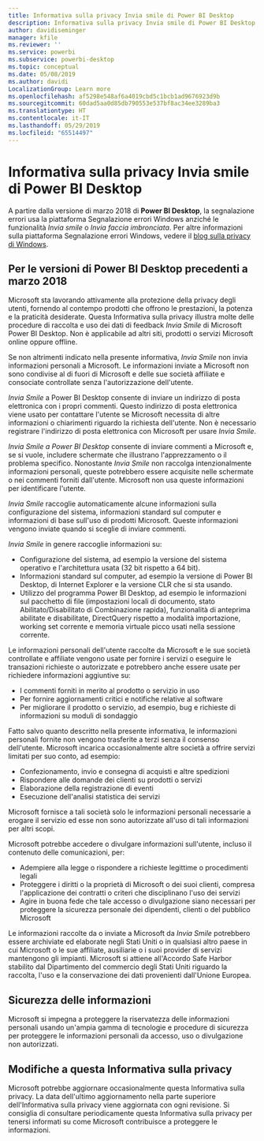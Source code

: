 ```yaml
---
title: Informativa sulla privacy Invia smile di Power BI Desktop
description: Informativa sulla privacy Invia smile di Power BI Desktop
author: davidiseminger
manager: kfile
ms.reviewer: ''
ms.service: powerbi
ms.subservice: powerbi-desktop
ms.topic: conceptual
ms.date: 05/08/2019
ms.author: davidi
LocalizationGroup: Learn more
ms.openlocfilehash: af5298e548af6a4019cbd5c1bcb1ad9676923d9b
ms.sourcegitcommit: 60dad5aa0d85db790553e537bf8ac34ee3289ba3
ms.translationtype: HT
ms.contentlocale: it-IT
ms.lasthandoff: 05/29/2019
ms.locfileid: "65514497"
---
```

# <a name="power-bi-desktop-send-a-smile-privacy-statement"></a>Informativa sulla privacy Invia smile di Power BI Desktop

A partire dalla versione di marzo 2018 di **Power BI Desktop**, la segnalazione errori usa la piattaforma Segnalazione errori Windows anziché le funzionalità *Invia smile* o *Invia faccia imbronciata*. Per altre informazioni sulla piattaforma Segnalazione errori Windows, vedere il [blog sulla privacy di Windows](https://blogs.windows.com/windowsexperience/2018/01/24/microsoft-introduces-new-privacy-tools-ahead-of-data-privacy-day/). 

## <a name="for-versions-of-power-bi-desktop-prior-to-march-2018"></a>Per le versioni di Power BI Desktop precedenti a marzo 2018

Microsoft sta lavorando attivamente alla protezione della privacy degli utenti, fornendo al contempo prodotti che offrono le prestazioni, la potenza e la praticità desiderate. Questa Informativa sulla privacy illustra molte delle procedure di raccolta e uso dei dati di feedback *Invia Smile* di Microsoft Power BI Desktop. Non è applicabile ad altri siti, prodotti o servizi Microsoft online oppure offline.

Se non altrimenti indicato nella presente informativa, *Invia Smile* non invia informazioni personali a Microsoft. Le informazioni inviate a Microsoft non sono condivise al di fuori di Microsoft e delle sue società affiliate e consociate controllate senza l'autorizzazione dell'utente.

*Invia Smile* a Power BI Desktop consente di inviare un indirizzo di posta elettronica con i propri commenti. Questo indirizzo di posta elettronica viene usato per contattare l'utente se Microsoft necessita di altre informazioni o chiarimenti riguardo la richiesta dell'utente. Non è necessario registrare l'indirizzo di posta elettronica con Microsoft per usare *Invia Smile*.

*Invia Smile a Power BI Desktop* consente di inviare commenti a Microsoft e, se si vuole, includere schermate che illustrano l'apprezzamento o il problema specifico. Nonostante *Invia Smile* non raccolga intenzionalmente informazioni personali, queste potrebbero essere acquisite nelle schermate o nei commenti forniti dall'utente. Microsoft non usa queste informazioni per identificare l'utente.

*Invia Smile* raccoglie automaticamente alcune informazioni sulla configurazione del sistema, informazioni standard sul computer e informazioni di base sull'uso di prodotti Microsoft. Queste informazioni vengono inviate quando si sceglie di inviare commenti.

*Invia Smile* in genere raccoglie informazioni su:

* Configurazione del sistema, ad esempio la versione del sistema operativo e l'architettura usata (32 bit rispetto a 64 bit).
* Informazioni standard sul computer, ad esempio la versione di Power BI Desktop, di Internet Explorer e la versione CLR che si sta usando.
* Utilizzo del programma Power BI Desktop, ad esempio le informazioni sul pacchetto di file (impostazioni locali di documento, stato Abilitato/Disabilitato di Combinazione rapida), funzionalità di anteprima abilitate e disabilitate, DirectQuery rispetto a modalità importazione, working set corrente e memoria virtuale picco usati nella sessione corrente.

Le informazioni personali dell'utente raccolte da Microsoft e le sue società controllate e affiliate vengono usate per fornire i servizi o eseguire le transazioni richieste o autorizzate e potrebbero anche essere usate per richiedere informazioni aggiuntive su:

* I commenti forniti in merito al prodotto o servizio in uso
* Per fornire aggiornamenti critici e notifiche relative al software
* Per migliorare il prodotto o servizio, ad esempio, bug e richieste di informazioni su moduli di sondaggio

Fatto salvo quanto descritto nella presente informativa, le informazioni personali fornite non vengono trasferite a terzi senza il consenso dell'utente. Microsoft incarica occasionalmente altre società a offrire servizi limitati per suo conto, ad esempio:

* Confezionamento, invio e consegna di acquisti e altre spedizioni
* Rispondere alle domande dei clienti su prodotti o servizi
* Elaborazione della registrazione di eventi
* Esecuzione dell'analisi statistica dei servizi

Microsoft fornisce a tali società solo le informazioni personali necessarie a erogare il servizio ed esse non sono autorizzate all'uso di tali informazioni per altri scopi.

Microsoft potrebbe accedere o divulgare informazioni sull'utente, incluso il contenuto delle comunicazioni, per:

* Adempiere alla legge o rispondere a richieste legittime o procedimenti legali
* Proteggere i diritti o la proprietà di Microsoft o dei suoi clienti, compresa l'applicazione dei contratti o criteri che disciplinano l'uso dei servizi
* Agire in buona fede che tale accesso o divulgazione siano necessari per proteggere la sicurezza personale dei dipendenti, clienti o del pubblico Microsoft

Le informazioni raccolte da o inviate a Microsoft da *Invia Smile* potrebbero essere archiviate ed elaborate negli Stati Uniti o in qualsiasi altro paese in cui Microsoft o le sue affiliate, ausiliarie o i suoi provider di servizi mantengono gli impianti. Microsoft si attiene all'Accordo Safe Harbor stabilito dal Dipartimento del commercio degli Stati Uniti riguardo la raccolta, l'uso e la conservazione dei dati provenienti dall'Unione Europea.

## <a name="security-of-your-information"></a>Sicurezza delle informazioni
Microsoft si impegna a proteggere la riservatezza delle informazioni personali usando un'ampia gamma di tecnologie e procedure di sicurezza per proteggere le informazioni personali da accesso, uso o divulgazione non autorizzati.

## <a name="changes-to-this-privacy-statement"></a>Modifiche a questa Informativa sulla privacy
Microsoft potrebbe aggiornare occasionalmente questa Informativa sulla privacy. La data dell'ultimo aggiornamento nella parte superiore dell'Informativa sulla privacy viene aggiornata con ogni revisione. Si consiglia di consultare periodicamente questa Informativa sulla privacy per tenersi informati su come Microsoft contribuisce a proteggere le informazioni.

